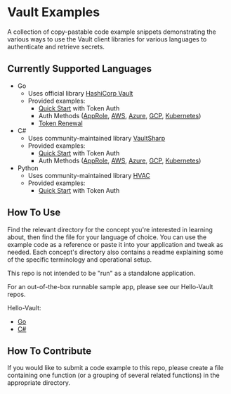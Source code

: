 # Vault Examples

A collection of copy-pastable code example snippets demonstrating the various
ways to use the Vault client libraries for various languages to authenticate and
retrieve secrets.

## Currently Supported Languages

- Go
  - Uses official library
    [HashiCorp Vault](https://pkg.go.dev/github.com/hashicorp/vault/api)
  - Provided examples:
    - [Quick Start](examples/_quick-start/go/example.go) with Token Auth
    - Auth Methods ([AppRole](examples/auth-methods/approle/go/example.go),
      [AWS](examples/auth-methods/aws/go/example.go),
      [Azure](examples/auth-methods/azure/go/example.go),
      [GCP](examples/auth-methods/gcp/go/example.go),
      [Kubernetes](examples/auth-methods/kubernetes/go/example.go))
    - [Token Renewal](examples/token-renewal/go/example.go)
- C#
  - Uses community-maintained library
    [VaultSharp](https://github.com/rajanadar/VaultSharp)
  - Provided examples:
    - [Quick Start](examples/_quick-start/dotnet/Example.cs) with Token Auth
    - Auth Methods ([AppRole](examples/auth-methods/approle/dotnet/Example.cs),
      [AWS](examples/auth-methods/aws/dotnet/Example.cs),
      [Azure](examples/auth-methods/azure/dotnet/Example.cs),
      [GCP](examples/auth-methods/gcp/dotnet/Example.cs),
      [Kubernetes](examples/auth-methods/kubernetes/dotnet/Example.cs))
- Python
  - Uses community-maintained library [HVAC](https://hvac.readthedocs.io/en/stable/overview.html)
  - Provided examples:
    - [Quick Start](examples/_quick-start/python/example.py) with Token Auth

## How To Use

Find the relevant directory for the concept you're interested in learning about,
then find the file for your language of choice. You can use the example code as
a reference or paste it into your application and tweak as needed. Each
concept's directory also contains a readme explaining some of the specific
terminology and operational setup.

This repo is not intended to be "run" as a standalone application.

For an out-of-the-box runnable sample app, please see our Hello-Vault repos.

Hello-Vault:

- [Go](https://github.com/hashicorp/hello-vault-go)
- [C#](https://github.com/hashicorp/hello-vault-dotnet)

## How To Contribute

If you would like to submit a code example to this repo, please create a file
containing one function (or a grouping of several related functions) in the
appropriate directory.
